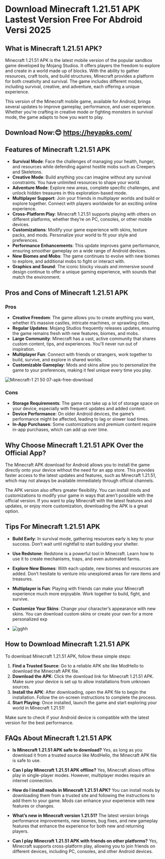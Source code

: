 # Download Minecraft 1.21.51 APK Lastest Version Free For Abdroid Versi 2025

## What is Minecraft 1.21.51 APK?

Minecraft 1.21.51 APK is the latest mobile version of the popular sandbox game developed by Mojang Studios. It offers players the freedom to explore and create in a world made up of blocks. With the ability to gather resources, craft tools, and build structures, Minecraft provides a platform for both creativity and survival. The game includes different modes, including survival, creative, and adventure, each offering a unique experience.

This version of the Minecraft mobile game, available for Android, brings several updates to improve gameplay, performance, and user experience. Whether you're crafting in creative mode or fighting monsters in survival mode, the game adapts to how you want to play. 

## Download Now:😊 https://heyapks.com/

## Features of Minecraft 1.21.51 APK

- **Survival Mode**: Face the challenges of managing your health, hunger, and resources while defending against hostile mobs such as Creepers and Skeletons.
- **Creative Mode**: Build anything you can imagine without any survival constraints. You have unlimited resources to shape your world.
- **Adventure Mode**: Explore new areas, complete specific challenges, and unlock hidden treasures in this exploration-based mode.
- **Multiplayer Support**: Join your friends in multiplayer worlds and build or explore together. Connect with players worldwide for an exciting online experience.
- **Cross-Platform Play**: Minecraft 1.21.51 supports playing with others on different platforms, whether they’re on PC, consoles, or other mobile devices.
- **Customizations**: Modify your game experience with skins, texture packs, and mods. Personalize your world to fit your style and preferences.
- **Performance Enhancements**: This update improves game performance, ensuring smoother gameplay on a wide range of Android devices.
- **New Biomes and Mobs**: The game continues to evolve with new biomes to explore, and additional mobs to fight or interact with.
- **Graphics and Sound**: The iconic blocky visuals and immersive sound design continue to offer a unique gaming experience, with sounds that match the environment.

## Pros and Cons of Minecraft 1.21.51 APK

### Pros

- **Creative Freedom**: The game allows you to create anything you want, whether it’s massive castles, intricate machines, or sprawling cities.
- **Regular Updates**: Mojang Studios frequently releases updates, ensuring the game remains fresh with new features, biomes, and mobs.
- **Large Community**: Minecraft has a vast, active community that shares custom content, tips, and experiences. You'll never run out of inspiration.
- **Multiplayer Fun**: Connect with friends or strangers, work together to build, survive, and explore in shared worlds.
- **Customizable Gameplay**: Mods and skins allow you to personalize the game to your preferences, making it feel unique every time you play.

![Minecraft-1 21 50 07-apk-free-download](https://github.com/user-attachments/assets/1d59e5e7-732b-4d24-a6d6-91fa30f5ad25)


### Cons

- **Storage Requirements**: The game can take up a lot of storage space on your device, especially with frequent updates and added content.
- **Device Performance**: On older Android devices, the game’s performance might be affected, leading to lag or slower load times.
- **In-App Purchases**: Some customizations and premium content require in-app purchases, which can add up over time.

## Why Choose Minecraft 1.21.51 APK Over the Official App?

The Minecraft APK download for Android allows you to install the game directly onto your device without the need for an app store. This provides faster access to the latest updates and features, such as Minecraft 1.21.51, which may not always be available immediately through official channels.

The APK version also offers greater flexibility. You can install mods and customizations to modify your game in ways that aren’t possible with the official version. If you want to play Minecraft with the latest features and updates, or enjoy more customization, downloading the APK is a great option.

## Tips For Minecraft 1.21.51 APK

- **Build Early**: In survival mode, gathering resources early is key to your success. Don’t wait until nightfall to start building your shelter.
- **Use Redstone**: Redstone is a powerful tool in Minecraft. Learn how to use it to create mechanisms, traps, and even automated farms.
- **Explore New Biomes**: With each update, new biomes and resources are added. Don’t hesitate to venture into unexplored areas for rare items and treasures.
- **Multiplayer is Fun**: Playing with friends can make your Minecraft experience much more enjoyable. Work together to build, fight, and survive.
- **Customize Your Skins**: Change your character’s appearance with new skins. You can download custom skins or create your own for a more personalized exp

- ![gghh](https://github.com/user-attachments/assets/e1f6a532-8ffc-4c06-a9cf-d18f3455d2ed)


## How to Download Minecraft 1.21.51 APK

To download Minecraft 1.21.51 APK, follow these simple steps:

1. **Find a Trusted Source**: Go to a reliable APK site like ModHello to download the Minecraft APK file.
2. **Download the APK**: Click the download link for Minecraft 1.21.51 APK. Make sure your device is set up to allow installations from unknown sources.
3. **Install the APK**: After downloading, open the APK file to begin the installation. Follow the on-screen instructions to complete the process.
4. **Start Playing**: Once installed, launch the game and start exploring your world in Minecraft 1.21.51!

Make sure to check if your Android device is compatible with the latest version for the best performance.

## FAQs About Minecraft 1.21.51 APK

- **Is Minecraft 1.21.51 APK safe to download?**
  Yes, as long as you download it from a trusted source like ModHello, the Minecraft APK file is safe to use.

- **Can I play Minecraft 1.21.51 APK offline?**
  Yes, Minecraft allows offline play in single-player modes. However, multiplayer modes require an internet connection.

- **How do I install mods in Minecraft 1.21.51 APK?**
  You can install mods by downloading them from a trusted site and following the instructions to add them to your game. Mods can enhance your experience with new features or changes.

- **What’s new in Minecraft version 1.21.51?**
  The latest version brings performance improvements, new biomes, bug fixes, and new gameplay features that enhance the experience for both new and returning players.

- **Can I play Minecraft 1.21.51 APK with friends on other platforms?**
  Yes, Minecraft supports cross-platform play, allowing you to join friends on different devices, including PC, consoles, and other Android devices.

